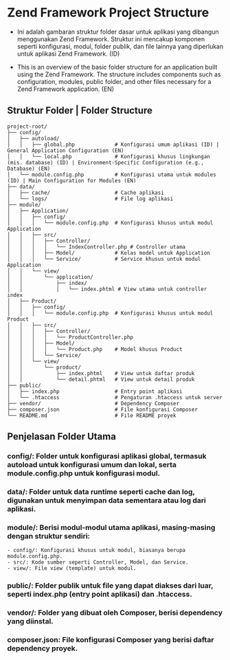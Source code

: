 # Zend Framework Project Structure
- Ini adalah gambaran struktur folder dasar untuk aplikasi yang dibangun menggunakan Zend Framework. Struktur ini mencakup komponen seperti konfigurasi, modul, folder publik, dan file lainnya yang diperlukan untuk aplikasi Zend Framework. (ID)

- This is an overview of the basic folder structure for an application built using the Zend Framework. The structure includes components such as configuration, modules, public folder, and other files necessary for a Zend Framework application. (EN)


## Struktur Folder | Folder Structure
```
project-root/
├── config/
│   ├── autoload/
│   │   ├── global.php             # Konfigurasi umum aplikasi (ID) | General Application Configuration (EN)
│   │   └── local.php              # Konfigurasi khusus lingkungan (mis. database) (ID) | Environment-Specific Configuration (e.g., Database) (EN)
│   └── module.config.php          # Konfigurasi utama untuk modules (ID) | Main Configuration for Modules (EN)
├── data/
│   ├── cache/                     # Cache aplikasi
│   └── logs/                      # File log aplikasi
├── module/
│   ├── Application/
│   │   ├── config/
│   │   │   └── module.config.php  # Konfigurasi khusus untuk modul Application
│   │   ├── src/
│   │   │   ├── Controller/
│   │   │   │   └── IndexController.php # Controller utama
│   │   │   ├── Model/             # Kelas model untuk Application
│   │   │   └── Service/           # Service khusus untuk modul Application
│   │   └── view/
│   │       └── application/
│   │           ├── index/
│   │           │   └── index.phtml # View utama untuk controller index
│   ├── Product/
│   │   ├── config/
│   │   │   └── module.config.php  # Konfigurasi khusus untuk modul Product
│   │   ├── src/
│   │   │   ├── Controller/
│   │   │   │   └── ProductController.php
│   │   │   ├── Model/
│   │   │   │   └── Product.php    # Model khusus Product
│   │   │   └── Service/
│   │   └── view/
│   │       └── product/
│   │           ├── index.phtml    # View untuk daftar produk
│   │           └── detail.phtml   # View untuk detail produk
├── public/
│   ├── index.php                  # Entry point aplikasi
│   └── .htaccess                  # Pengaturan .htaccess untuk server
├── vendor/                        # Dependency Composer
├── composer.json                  # File konfigurasi Composer
└── README.md                      # File README proyek
```


## Penjelasan Folder Utama
### config/: Folder untuk konfigurasi aplikasi global, termasuk autoload untuk konfigurasi umum dan lokal, serta module.config.php untuk konfigurasi modul.
### data/: Folder untuk data runtime seperti cache dan log, digunakan untuk menyimpan data sementara atau log dari aplikasi.
### module/: Berisi modul-modul utama aplikasi, masing-masing dengan struktur sendiri:
    - config/: Konfigurasi khusus untuk modul, biasanya berupa module.config.php.
    - src/: Kode sumber seperti Controller, Model, dan Service.
    - view/: File view (template) untuk modul.
### public/: Folder publik untuk file yang dapat diakses dari luar, seperti index.php (entry point aplikasi) dan .htaccess.
### vendor/: Folder yang dibuat oleh Composer, berisi dependency yang diinstal.
### composer.json: File konfigurasi Composer yang berisi daftar dependency proyek.
